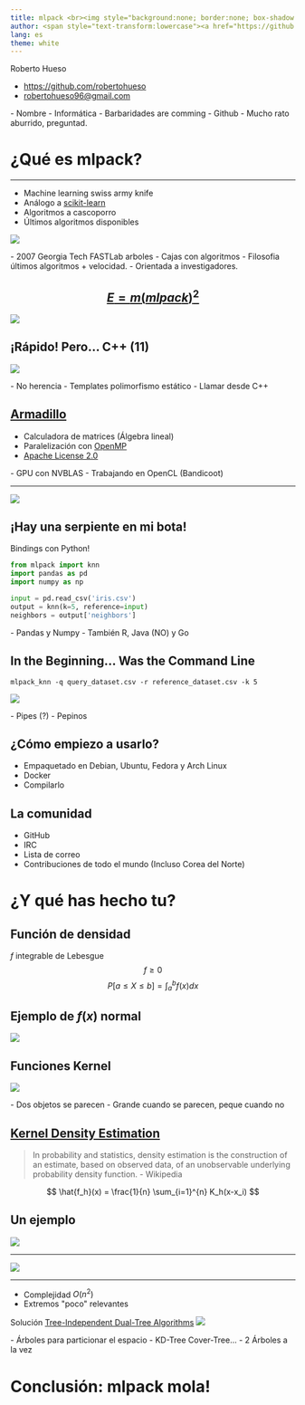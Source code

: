 ```yaml
---
title: mlpack <br><img style="background:none; border:none; box-shadow:none;" src="img/mlpack-logo.svg" height=230 alt="mlpack:a fast, flexible machine learning library">
author: <span style="text-transform:lowercase"><a href="https://github.com/mlpack/mlpack">https://github.com/mlpack/mlpack</a></span>
lang: es
theme: white
---
```


Roberto Hueso

* <span style="text-transform:lowercase"><a href="https://github.com/robertohueso">https://github.com/robertohueso</a></span>
* <span style="text-transform:lowercase"><a href="mailto:robertohueso96@gmail.com">robertohueso96@gmail.com</a></span>

<aside class="notes">
- Nombre
- Informática
- Barbaridades are comming
- Github
- Mucho rato aburrido, preguntad.
</aside>

# ¿Qué es mlpack?

*** 

* Machine learning swiss army knife
* Análogo a [scikit-learn](http://scikit-learn.org)
* Algoritmos a cascoporro
* Últimos algoritmos disponibles

![](https://media.giphy.com/media/BdrSy2gqURFEk/giphy.gif)

<aside class="notes">
- 2007 Georgia Tech FASTLab arboles
- Cajas con algoritmos
- Filosofia últimos algoritmos + velocidad.
- Orientada a investigadores.
</aside>

## [$$E=m(mlpack)^2$$](http://www.mlpack.org/benchmarks.html)

![](https://media.giphy.com/media/26uf9QPzzlKPvQG5O/giphy.gif)

## ¡Rápido! Pero... C++ (11)

![](https://media.giphy.com/media/V5mdOjITZTDzO/giphy.gif)

<aside class="notes">
- No herencia
- Templates polimorfismo estático
- Llamar desde C++
</aside>

## [Armadillo](http://arma.sourceforge.net/)

* Calculadora de matrices (Álgebra lineal)
* Paralelización con [OpenMP](http://www.openmp.org/)
* [Apache License 2.0](https://opensource.org/licenses/Apache-2.0)

<aside class="notes">
- GPU con NVBLAS
- Trabajando en OpenCL (Bandicoot)
</aside>

***

![](img/armadillo.jpg)

## ¡Hay una serpiente en mi bota!

Bindings con Python!
```python
from mlpack import knn
import pandas as pd
import numpy as np

input = pd.read_csv('iris.csv')
output = knn(k=5, reference=input)
neighbors = output['neighbors']
```

<aside class="notes">
- Pandas y Numpy
- También R, Java (NO) y Go
</aside>

## In the Beginning... Was the Command Line

```shell
mlpack_knn -q query_dataset.csv -r reference_dataset.csv -k 5
```
![](https://media.giphy.com/media/kEKcOWl8RMLde/giphy.gif)

<aside class="notes">
- Pipes (?)
- Pepinos
</aside>

## ¿Cómo empiezo a usarlo?

* Empaquetado en Debian, Ubuntu, Fedora y Arch Linux
* Docker
* Compilarlo

## La comunidad

* GitHub
* IRC
* Lista de correo
* Contribuciones de todo el mundo (Incluso Corea del Norte)

# ¿Y qué has hecho tu?

## Función de densidad

$f$ integrable de Lebesgue
$$ f \geq 0 $$
$$ P[a \leq X \leq b] = \int_{a}^{b}f(x)dx $$

## Ejemplo de $f(x)$ normal

![](img/densidad_normal.svg)

## Funciones Kernel

![](img/kernels.svg)

<aside class="notes">
- Dos objetos se parecen
- Grande cuando se parecen, peque cuando no
</aside>

## [Kernel Density Estimation](https://en.wikipedia.org/wiki/Kernel_density_estimation)

> In probability and statistics, density estimation is the construction of an estimate, based on observed data, of an unobservable underlying probability density function. - Wikipedia

$$ \hat{f_h}(x) = \frac{1}{n} \sum_{i=1}^{n} K_h(x-x_i) $$

## Un ejemplo

![](img/kde_example.svg)

***

![](img/kde_3d_example.svg)

***

* Complejidad $O(n^2)$
* Extremos "poco" relevantes

Solución [Tree-Independent Dual-Tree Algorithms](https://arxiv.org/abs/1304.4327)
![](https://media.giphy.com/media/k9yS4LbpiVmtG/giphy.gif)

<aside class="notes">
- Árboles para particionar el espacio
- KD-Tree Cover-Tree...
- 2 Árboles a la vez
</aside>

# Conclusión: mlpack mola!
